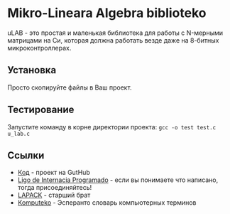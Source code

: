 Mikro-Lineara Algebra biblioteko
==========================================

uLAB - это простая и маленькая библиотека для работы с N-мерными матрицами на Си,
которая должна работать везде даже на 8-битных микроконтроллерах.

Установка
-------------------------------------------

Просто скопируйте файлы в Ваш проект.

Тестирование
-------------------------------------------

Запустите команду в корне директории проекта:  `gcc -o test test.c u_lab.c`

Ссылки
-------------------------------------------

* [Код][1] - проект на GutHub
* [Ligo de Internacia Programado][2] - если вы понимаете что написано, тогда присоединяйтесь!
* [LAPACK][3] - старший брат
* [Komputeko][4] - Эсперанто словарь компьютерных терминов 

[1]:https://github.com/flipback/ulab
[2]:http://www.ldip.org
[3]:http://www.netlib.org/lapack/
[4]:http://komputeko.net/
